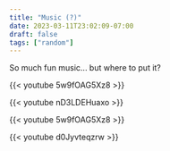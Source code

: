 ```yaml
---
title: "Music (?)"
date: 2023-03-11T23:02:09-07:00
draft: false
tags: ["random"]
---
```


So much fun music... but where to put it?

{{< youtube 5w9fOAG5Xz8 >}}

{{< youtube nD3LDEHuaxo >}}

{{< youtube 5w9fOAG5Xz8 >}}

{{< youtube d0Jyvteqzrw >}}

